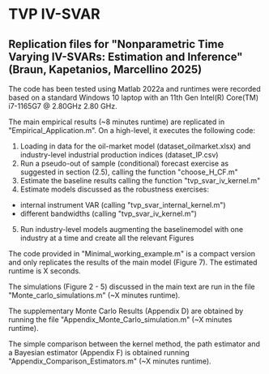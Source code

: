 # TVP IV-SVAR
## Replication files for "Nonparametric Time Varying IV-SVARs: Estimation and Inference" (Braun, Kapetanios, Marcellino 2025)
 
The code has been tested using Matlab 2022a and runtimes were recorded based on a standard Windows 10 laptop with an 11th Gen Intel(R) Core(TM) i7-1165G7 @ 2.80GHz   2.80 GHz.


The main empirical results (~8 minutes runtime) are replicated in "Empirical_Application.m". On a high-level, it executes the following code:
1) Loading in data for the oil-market model (dataset_oilmarket.xlsx) and industry-level industrial production indices (dataset_IP.csv) 
2) Run a pseudo-out of sample (conditional) forecast exercise as suggested in section (2.5), calling the function "choose_H_CF.m"
3) Estimate the baseline results calling the function "tvp_svar_iv_kernel.m"
4) Estimate models discussed as the robustness exercises: 
-  	internal instrument VAR (calling "tvp_svar_internal_kernel.m")
-   different bandwidths (calling "tvp_svar_iv_kernel.m")
5) Run industry-level models augmenting the baselinemodel with one industry at a time and create all the relevant Figures 

The code provided in "Minimal_working_example.m" is a compact version and only replicates the results of the main model (Figure 7). The estimated runtime is X seconds.

The simulations (Figure 2 - 5) discussed in the main text are run in the file "Monte_carlo_simulations.m" (~X minutes runtime).

The supplementary Monte Carlo Results (Appendix D) are obtained by running the file "Appendix_Monte_Carlo_simulation.m" (~X minutes runtime).

The simple comparison between the kernel method, the path estimator and a Bayesian estimator (Appendix F) is obtained running "Appendix_Comparison_Estimators.m" (~X minutes runtime).



